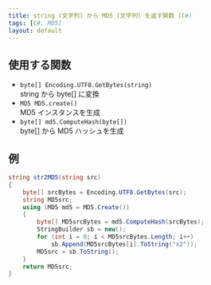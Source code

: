 ```yaml
---
title: string (文字列) から MD5 (文字列) を返す関数 (C#)
tags: [C#, MD5]
layout: default
---
```


## 使用する関数
- `byte[] Encoding.UTF8.GetBytes(string)`  
  string から byte[] に変換
- `MD5 MD5.create()`  
  MD5 インスタンスを生成
- `byte[] md5.ComputeHash(byte[])`  
  byte[] から MD5 ハッシュを生成  

## 例
```cs
string str2MD5(string src)
{
    byte[] srcBytes = Encoding.UTF8.GetBytes(src);
    string MD5src;
    using (MD5 md5 = MD5.Create())
    {
        byte[] MD5srcBytes = md5.ComputeHash(srcBytes);
        StringBuilder sb = new();
        for (int i = 0; i < MD5srcBytes.Length; i++)
            sb.Append(MD5srcBytes[i].ToString("x2"));
        MD5src = sb.ToString();
    }
    return MD5src;
}
```
